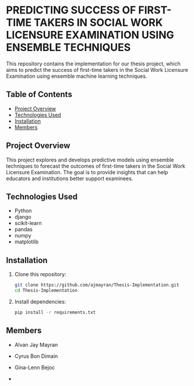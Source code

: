 # PREDICTING SUCCESS OF FIRST-TIME TAKERS IN SOCIAL WORK LICENSURE EXAMINATION USING ENSEMBLE TECHNIQUES

This repository contains the implementation for our thesis project, which aims to predict the success of first-time takers in the Social Work Licensure Examination using ensemble machine learning techniques.

## Table of Contents

- [Project Overview](#project-overview)
- [Technologies Used](#technologies-used)
- [Installation](#installation)
- [Members](#members)


## Project Overview

This project explores and develops predictive models using ensemble techniques to forecast the outcomes of first-time takers in the Social Work Licensure Examination. The goal is to provide insights that can help educators and institutions better support examinees.

## Technologies Used

- Python
- django
- scikit-learn
- pandas
- numpy
- matplotlib


## Installation

1. Clone this repository:
    ```bash
    git clone https://github.com/ajmayran/Thesis-Implementation.git
    cd Thesis-Implementation
    ```

2. Install dependencies:
    ```bash
    pip install -r requirements.txt
    ```

## Members

- Alvan Jay Mayran
- Cyrus Bon Dimain
- Gina-Lenn Bejoc
  
- 

